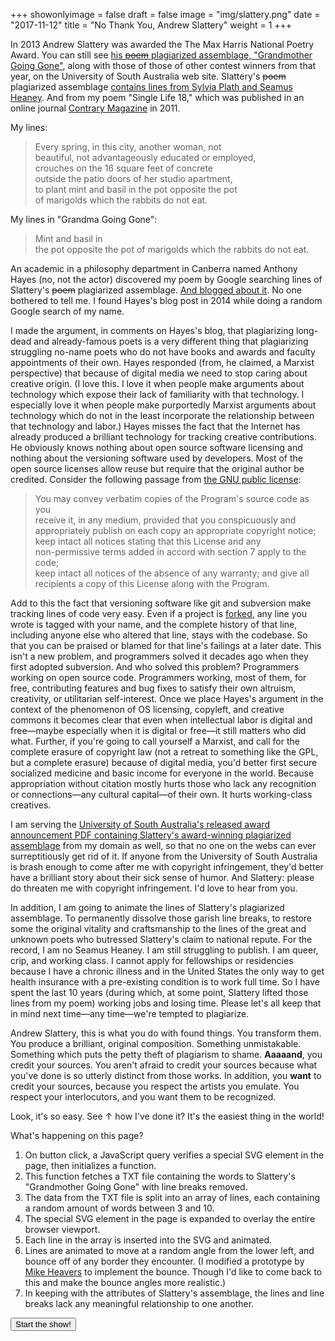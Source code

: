 +++
showonlyimage = false
draft = false
image = "img/slattery.png"
date = "2017-11-12"
title = "No Thank You, Andrew Slattery"
weight = 1
+++


In 2013 Andrew Slattery was awarded the The Max Harris National Poetry Award. You can still see [his ~~poem~~ plagiarized assemblage, "Grandmother Going Gone"](http://www.unisa.edu.au/PageFiles/37321/MHA%20poems.pdf "PDF"), along with those of  those of other contest winners from that year, on the University of South Australia web site. Slattery's ~~poem~~ plagiarized assemblage [contains lines from Sylvia Plath and Seamus Heaney](https://www.theguardian.com/commentisfree/2013/sep/23/australian-poetry-plagiarism). And from my poem "Single Life 18," which was published in an online journal [Contrary Magazine](http://contrarymagazine.com/2011/single-life-18/) in 2011.

My lines:

> Every spring, in this city, another woman, not  
> beautiful, not advantageously educated or employed,  
> crouches on the 16 square feet of concrete  
> outside the patio doors of her studio apartment,  
> to plant mint and basil in the pot opposite the pot  
> of marigolds which the rabbits do not eat.  

My lines in "Grandma Going Gone":

> Mint and basil in  
> the pot opposite the pot of marigolds which the rabbits do not eat.

An academic in a philosophy department in Canberra named Anthony Hayes (no, not the actor) discovered my poem by Google searching lines of Slattery's ~~poem~~ plagiarized assemblage. [And blogged about it](https://thesinisterquarter.wordpress.com/2013/10/03/plagiarism-for-all-not-just-boring-poets/). No one bothered to tell me. I found Hayes's blog post in 2014 while doing a random Google search of my name.

I made the argument, in comments on Hayes's blog, that plagiarizing long-dead and already-famous poets is a very different thing that plagiarizing struggling no-name poets who do not have books and awards and faculty appointments of their own. Hayes responded (from, he claimed, a Marxist perspective) that because of digital media we need to stop caring about creative origin. (I love this. I love it when people make arguments about technology which expose their lack of familiarity with that technology. I especially love it when people make purportedly Marxist arguments about technology which do not in the least incorporate the relationship between that technology and labor.) Hayes misses the fact that the Internet has already produced a brilliant technology for tracking creative contributions. He obviously knows nothing about open source software licensing and nothing about the versioning software used by developers. Most of the open source licenses allow reuse but require that the original author be credited. Consider the following passage from [the GNU public license](https://www.gnu.org/licenses/gpl.txt):  

> You may convey verbatim copies of the Program's source code as you  
> receive it, in any medium, provided that you conspicuously and  
> appropriately publish on each copy an appropriate copyright notice;  
> keep intact all notices stating that this License and any  
> non-permissive terms added in accord with section 7 apply to the code;  
> keep intact all notices of the absence of any warranty; and give all  
> recipients a copy of this License along with the Program.  

Add to this the fact that versioning software like git and subversion make tracking lines of code very easy. Even if a project is [forked](https://help.github.com/articles/fork-a-repo/), any line you wrote is tagged with your name, and the complete history of that line, including anyone else who altered that line, stays with the codebase. So that you can be praised or blamed for that line's failings at a later date. This isn't a new problem, and programmers solved it decades ago when they first adopted subversion. And who solved this problem? Programmers working on open source code. Programmers working, most of them, for free, contributing features and bug fixes to satisfy their own altruism, creativity, or utilitarian self-interest. Once we place Hayes's argument in the context of the phenomenon of OS licensing, copyleft, and creative commons it becomes clear that even when intellectual labor is digital and free&mdash;maybe especially when it is digital or free&mdash;it still matters who did what. Further, if you're going to call yourself a Marxist, and call for the complete erasure of copyright law (not a retreat to something like the GPL, but a complete erasure) because of digital media, you'd better first secure socialized medicine and basic income for everyone in the world. Because appropriation without citation mostly hurts those who lack any recognition or connections&mdash;any cultural capital&mdash;of their own. It hurts working-class creatives.  

I am serving the [University of South Australia's released award announcement PDF containing Slattery's award-winning plagiarized assemblage](../../static/img/MHA-poems.pdf) from my domain as well, so that no one on the webs can ever surreptitiously get rid of it. If anyone from the University of South Australia is brash enough to come after me with copyright infringement, they'd better have a brilliant story about their sick sense of humor. And Slattery: please do threaten me with copyright infringement. I'd love to hear from you.  

In addition, I am going to animate the lines of Slattery's plagiarized assemblage. To permanently dissolve those garish line breaks, to restore some the original vitality and craftsmanship to the lines of the great and unknown poets who butressed Slattery's claim to national repute. For the record, I am no Seamus Heaney. I am still struggling to publish. I am queer, crip, and working class. I cannot apply for fellowships or residencies because I have a chronic illness and in the United States the only way to get health insurance with a pre-existing condition is to work full time. So I have spent the last 10 years (during which, at some point, Slattery lifted those lines from my poem) working jobs and losing time. Please let's all keep that in mind next time&mdash;any time&mdash;we're tempted to plagiarize.  

Andrew Slattery, this is what you do with found things. You transform them. You produce a brilliant, original composition. Something unmistakable. Something which puts the petty theft of plagiarism to shame. **Aaaaand**, you credit your sources. You aren't afraid to credit your sources because what you've done is so utterly distinct from those works. In addition, you **want** to credit your sources, because you respect the artists you emulate. You respect your interlocutors, and you want them to be recognized.  

Look, it's so easy. See &uarr; how I've done it? It's the easiest thing in the world!  

What's happening on this page?  

1. On button click, a JavaScript query verifies a special SVG element in the page, then initializes a function.
2. This function fetches a TXT file containing the words to Slattery's "Grandmother Going Gone" with line breaks removed.
3. The data from the TXT file is split into an array of lines, each containing a random amount of words between 3 and 10.
4. The special SVG element in the page is expanded to overlay the entire browser viewport.
5. Each line in the array is inserted into the SVG and animated.
6. Lines are animated to move at a random angle from the lower left, and bounce off of any border they encounter. (I modified a prototype by [Mike Heavers](http://mikeheavers.com/tutorials/collisions_proximity_detection_in_snap/) to implement the bounce. Though I'd like to come back to this and make the bounce angles more realistic.)
7. In keeping with the attributes of Slattery's assemblage, the lines and line breaks lack any meaningful relationship to one another.

<button id="startfuckslattery" class="btn btn-ghost">Start the show!</button>

<svg id="fuckslattery" width="800" height="600" style="background:transparent;width:0;height:0;"></svg>

<div id="clickresponse" style="height:0;width:0;"></div>
